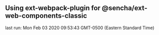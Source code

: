 ## Using ext-webpack-plugin for @sencha/ext-web-components-classic

last run: Mon Feb 03 2020 09:53:43 GMT-0500 (Eastern Standard Time)
